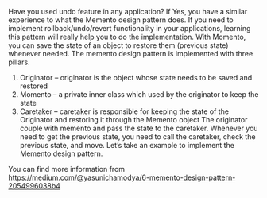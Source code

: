 Have you used undo feature in any application? If Yes, you have a similar experience to what the Memento design pattern does.  If you need to implement rollback/undo/revert functionality in your applications, learning this pattern will really help you to do the implementation. With Momento, you can save the state of an object to restore them (previous state) whenever needed. The memento design pattern is implemented with three pillars.
1.	Originator – originator is the object whose state needs to be saved and restored
2.	Momento – a private inner class which used by the originator to keep the state
3.	Caretaker – caretaker is responsible for keeping the state of the Originator and restoring it through the Memento object
The originator couple with memento and pass the state to the caretaker. Whenever you need to get the previous state, you need to call the caretaker, check the previous state, and move. Let’s take an example to implement the Memento design pattern.

You can find more information from https://medium.com/@yasunichamodya/6-memento-design-pattern-2054996038b4